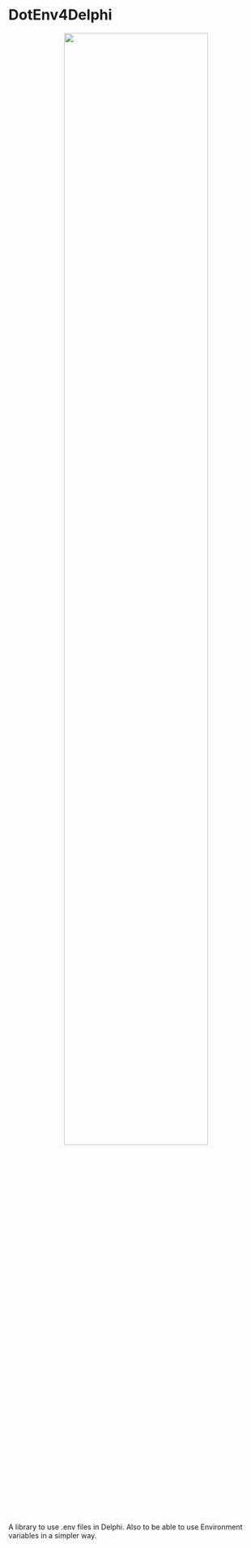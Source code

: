 # DotEnv4Delphi

<p align="center">
<img src="https://github.com/rafael-figueiredo-alves/DotEnv4Delphi/blob/main/Imagens/DotEnv4Delphi.png" width=75% height=75%>  
</p>

 A library to use .env files in Delphi. Also to be able to use Environment variables in a simpler way.
